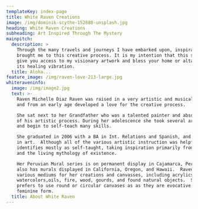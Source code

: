 ```yaml
---
templateKey: index-page
title: White Raven Creations
image: /img/dominik-scythe-152888-unsplash.jpg
heading: White Raven Creations
subheading: Art Inspired Through The Mystery
mainpitch:
  description: >
    Through the many travels and journeys I have embarked upon, inspiration has
    brought me to this creative process. It is my intention that this site will
    give you access to my visionary artwork and bless your home or altar with
    its healing vibration.   
  title: Aloha...
feature_image: /img/raven-love-213-large.jpg
whiteraveninfo:
  image: /img/image2.jpg
  text: >-
    Raven Michelle Diaz Raven was raised in a very artistic and musical home,
    and from an early age developed a love for the creative process.

    She sat next to her Grandfather who was a talented painter and absorbed much
    of his artistic process. During her adolescence she took several art classes
    and begin to self-teach many skills.

    She graduated in 2006 with a BA in Int. Relations and Spanish, and a minor
    in art.  Although all of the various artistic instruction was helpful, she
    identifies mostly as self-taught, taking inspiration primarily from Nature
    and the living mythology of existence.

    Her Peruvian Mural series is on permanent display in Cajamarca, Peru. She
    also has murals displayed in California, Oregon, and Hawaii.  Raven utilizes
    various mediums for her creations and canvasses, including acrylics,
    watercolors,oils, fire, wood, gourds, and found natural objects.  She
    prefers to use round or circular canvases as as they are evocative of the
    feminine form.
  title: About White Raven
---
```


